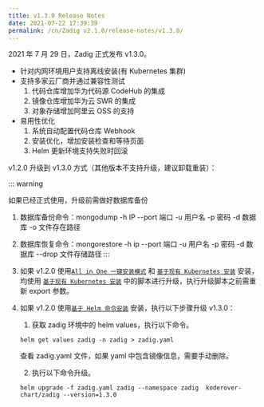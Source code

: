 ```yaml
---
title: v1.3.0 Release Notes
date: 2021-07-22 17:39:39
permalink: /cn/Zadig v2.1.0/release-notes/v1.3.0/
---
```


2021 年 7 月 29 日，Zadig 正式发布 v1.3.0。

- 针对内网环境用户支持离线安装(有 Kubernetes 集群)
- 支持多家云厂商并通过兼容性测试
  1. 代码仓库增加华为代码源 CodeHub 的集成
  2. 镜像仓库增加华为云 SWR 的集成
  3. 对象存储增加阿里云 OSS 的支持
- 易用性优化
  1. 系统自动配置代码仓库 Webhook
  2. 安装优化，增加安装检查和等待页面
  3. Helm 更新环境支持失败时回滚


v1.2.0 升级到 v1.3.0 方式（其他版本不支持升级，建议卸载重装）：

::: warning

如果已经正式使用，升级前需做好数据库备份
  1. 数据库备份命令：mongodump -h IP --port 端口 -u 用户名 -p 密码 -d 数据库 -o 文件存在路径
  2. 数据库恢复命令：mongorestore -h ip --port 端口 -u 用户名 -p 密码 -d 数据库 --drop 文件存储路径
:::

1. 如果 v1.2.0 使用[`All in One 一键安装模式`](/v1.6.0/install/all-in-one/) 和 [`基于现有 Kubernetes 安装`](/v1.6.0/install/install-on-k8s/) 安装，均使用 [`基于现有 Kubernetes 安装`](/v1.6.0/install/install-on-k8s/) 中的脚本进行升级，执行升级脚本之前需重新 export 参数。
2. 如果 v1.2.0 使用[`基于 Helm 命令安装`](/v1.6.0/install/helm-deploy/) 安装，执行以下步骤升级 v1.3.0：
    1. 获取 zadig 环境中的 helm values，执行以下命令。
    ```
    helm get values zadig -n zadig > zadig.yaml
    ```
    查看 zadig.yaml 文件，如果 yaml 中包含镜像信息，需要手动删除。

    2. 执行以下命令升级。
    ```
    helm upgrade -f zadig.yaml zadig --namespace zadig  koderover-chart/zadig --version=1.3.0
    ```